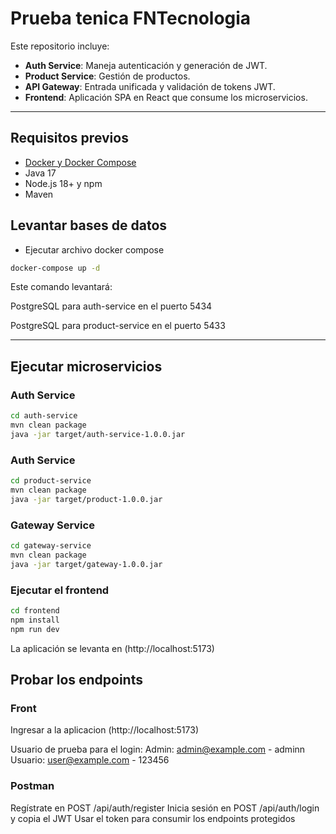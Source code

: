 # Prueba tenica FNTecnologia

Este repositorio incluye:

- **Auth Service**: Maneja autenticación y generación de JWT.
- **Product Service**: Gestión de productos.
- **API Gateway**: Entrada unificada y validación de tokens JWT.
- **Frontend**: Aplicación SPA en React que consume los microservicios.

---

## Requisitos previos

- [Docker y Docker Compose](https://docs.docker.com/compose/install/) 
- Java 17
- Node.js 18+ y npm
- Maven

## Levantar bases de datos

- Ejecutar archivo docker compose 
```bash
docker-compose up -d
```

Este comando levantará:

PostgreSQL para auth-service en el puerto 5434

PostgreSQL para product-service en el puerto 5433

---

## Ejecutar microservicios

### Auth Service
```bash
cd auth-service
mvn clean package
java -jar target/auth-service-1.0.0.jar
```

### Auth Service
```bash
cd product-service
mvn clean package
java -jar target/product-1.0.0.jar
```

### Gateway Service
```bash
cd gateway-service
mvn clean package
java -jar target/gateway-1.0.0.jar
```

### Ejecutar el frontend
```bash
cd frontend
npm install
npm run dev
```
La aplicación se levanta en (http://localhost:5173)


## Probar los endpoints

### Front
Ingresar a la aplicacion (http://localhost:5173)

Usuario de prueba para el login:
Admin: admin@example.com - adminn
Usuario: user@example.com - 123456

### Postman
Regístrate en POST /api/auth/register
Inicia sesión en POST /api/auth/login y copia el JWT
Usar el token para consumir los endpoints protegidos